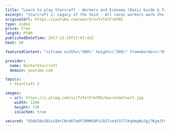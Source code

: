 ```yaml
---
title: "Learn to play Starcraft - Workers and Economy (Basic Guide & Tutorial)"
excerpt: "Starcraft 2: Legacy of the Void - All races workers work the same (mule notwithstanding!)  Wiki on mining: http://wiki.teamliquid.net/starcraft2/Mining_Minerals"
originalUrl: https://youtube.com/watch?v=TxTelFrmfKE
type: video
price: Free
length: PT8M
publishedDateTime: 2017-11-19T17:07:42Z
heat: 50

featuredContent: "<iframe width=\"800\" height=\"500\" frameborder=\"0\" src=\"https://www.youtube.com/embed/TxTelFrmfKE\" allow=\"accelerometer; autoplay; encrypted-media; gyroscope; picture-in-picture\" allowfullscreen></iframe>"

provider:
  name: WinterStarcraft
  domain: youtube.com

topics:
  - StarCraft 2

images:
  - url: https://i.ytimg.com/vi/TxTelFrmfKE/maxresdefault.jpg
    width: 1280
    height: 720
    isCached: true

secured: "O3AXSBsSD2vLB9rCN+8K7odFlRMMG8PiC6GTse4Y37llKqdmgWLGgj7KymJFGlnqkC2k4byvgnFL+nMONSNTkC4PjpmS0JNXccg9JTKpndsk3WK2GYpe+F3bauYlP7J7jSn0LIoPmpbHqJFmwELHvEQHCfvG6z2UGU1uYcn9gB5MJA62PdbslFbK+CQZE3Gfb51FAuexxvBfoytPm+LAkFdfoMLsgA4s+xgn+1zGs0m69UgbyM+OxXROEylE6l1+Jj+kq2X+AZxfXIAPanEwlM9t3OIKVxN3jvF1bIDSc8SPTPI4B0Ous1Zxkfy0SSdnKK7wWDAmNKSAVWF8OR1mKMetM0MD1mwFzgNwfC9vL/UvDbsvmTzZqZvScVKP36iV2PQIbjzXo69vS7Mh5q2WYbtJQPwPqvIa6EWRJIFLp5o=;1nuf/TamxRBoQO1VX9QGXg=="
---
```


